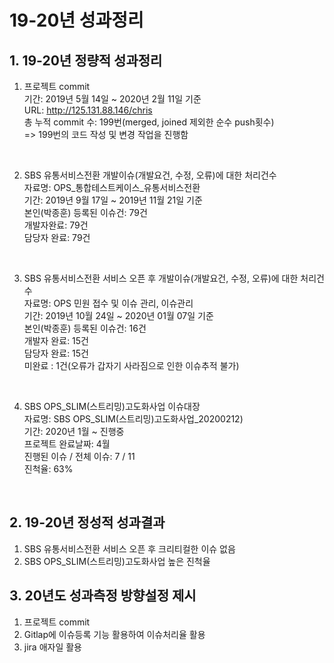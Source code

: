 # 19-20년 성과정리

## 1. 19-20년 정량적 성과정리

1) 프로젝트 commit<br>
기간: 2019년 5월 14일 ~ 2020년 2월 11일 기준<br>
URL: http://125.131.88.146/chris<br>
총 누적 commit 수: 199번(merged, joined 제외한 순수 push횟수)<br>
=> 199번의 코드 작성 및 변경 작업을 진행함<br>
<br>

2) SBS 유통서비스전환 개발이슈(개발요건, 수정, 오류)에 대한 처리건수<br>
자료명: OPS_통합테스트케이스_유통서비스전환 <br>
기간: 2019년 9월 17일 ~ 2019년 11월 21일 기준<br>
본인(박종훈) 등록된 이슈건: 79건<br>
개발자완료: 79건<br>
담당자 완료: 79건<br>
<br>

3) SBS 유통서비스전환 서비스 오픈 후 개발이슈(개발요건, 수정, 오류)에 대한 처리건수<br>
자료명: OPS 민원 접수 및 이슈 관리, 이슈관리<br>
기간: 2019년 10월 24일 ~ 2020년 01월 07일 기준<br>
본인(박종훈) 등록된 이슈건: 16건<br>
개발자 완료: 15건<br>
담당자 완료: 15건<br>
미완료 : 1건(오류가 갑자기 사라짐으로 인한 이슈추적 불가)<br>
<br>

4) SBS OPS_SLIM(스트리밍)고도화사업 이슈대장<br>
자료명: SBS OPS_SLIM(스트리밍)고도화사업_20200212)<br>
기간: 2020년 1월 ~ 진행중<br>
프로젝트 완료날짜: 4월<br>
진행된 이슈 / 전체 이슈: 7 / 11<br>
진척율: 63% <br>
<br>

## 2. 19-20년 정성적 성과결과

1) SBS 유통서비스전환 서비스 오픈 후 크리티컬한 이슈 없음
2) SBS OPS_SLIM(스트리밍)고도화사업 높은 진척율

## 3. 20년도 성과측정 방향설정 제시

1) 프로젝트 commit
2) Gitlap에 이슈등록 기능 활용하여 이슈처리율 활용
3) jira 애자일 활용